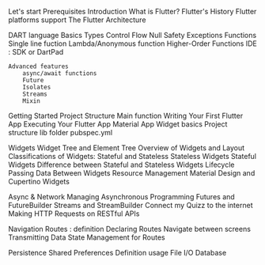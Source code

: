 Let's start
    Prerequisites
    Introduction
    What is Flutter?
    Flutter's History
    Flutter platforms support
    The Flutter Architecture

DART language
    Basics
        Types
        Control Flow
        Null Safety
        Exceptions
        Functions
        Single line fuction
        Lambda/Anonymous function
        Higher-Order Functions
    IDE : SDK or DartPad
    
    Advanced features
        async/await functions
        Future
        Isolates
        Streams
        Mixin

Getting Started
    Project Structure
    Main function
    Writing Your First Flutter App
    Executing Your Flutter App
    Material App
    Widget basics
    Project structure
    lib folder
    pubspec.yml

Widgets
    Widget Tree and Element Tree
    Overview of Widgets and Layout
    Classifications of Widgets: Stateful and Stateless
    Stateless Widgets
    Stateful Widgets
    Difference between Stateful and Stateless Widgets
    Lifecycle
    Passing Data Between Widgets
    Resource Management
    Material Design and Cupertino Widgets
    
Async & Network
    Managing Asynchronous Programming
    Futures and FutureBuilder
    Streams and StreamBuilder
    Connect my Quizz to the internet
    Making HTTP Requests on RESTful APIs

Navigation
    Routes : definition
    Declaring Routes
    Navigate between screens
    Transmitting Data
    State Management for Routes

Persistence
    Shared Preferences
    Definition
    usage
    File I/O
    Database

